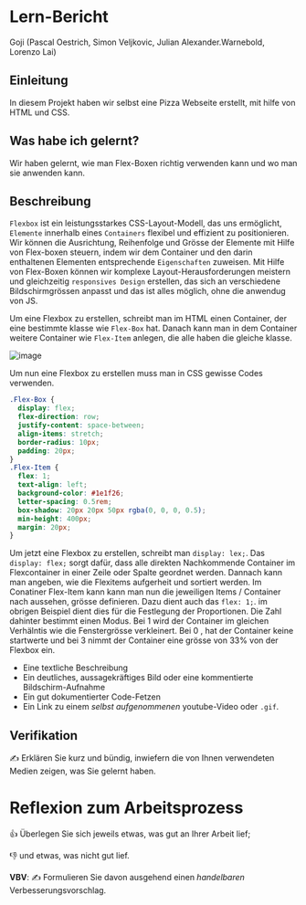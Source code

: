 # Lern-Bericht
Goji (Pascal Oestrich, Simon Veljkovic, Julian Alexander.Warnebold, Lorenzo Lai)

## Einleitung

In diesem Projekt haben wir selbst eine Pizza Webseite erstellt, mit hilfe von HTML und CSS.

## Was habe ich gelernt?

Wir haben gelernt, wie man Flex-Boxen richtig verwenden kann und wo man sie anwenden kann.

## Beschreibung

`Flexbox` ist ein leistungsstarkes CSS-Layout-Modell, das uns ermöglicht, `Elemente` innerhalb eines `Containers` flexibel und effizient zu positionieren. Wir können die Ausrichtung, Reihenfolge und Grösse der Elemente mit Hilfe von Flex-boxen steuern, indem wir dem Container und den darin enthaltenen Elementen entsprechende `Eigenschaften` zuweisen. Mit Hilfe von Flex-Boxen können wir komplexe Layout-Herausforderungen meistern und gleichzeitig `responsives Design` erstellen, das sich an verschiedene Bildschirmgrössen anpasst und das ist alles möglich, ohne die anwendug von JS.

Um eine Flexbox zu erstellen, schreibt man im HTML einen Container, der eine bestimmte klasse wie `Flex-Box` hat. Danach kann man in dem Container weitere Container wie `Flex-Item` anlegen, die alle haben die gleiche klasse.

![image](https://github.com/Loreytox/LA-1600/assets/110892258/42ab7e9f-3f79-406f-9a48-ede1479bda61)

Um nun eine Flexbox zu erstellen muss man in CSS gewisse Codes verwenden.
```CSS
.Flex-Box {
  display: flex;
  flex-direction: row;
  justify-content: space-between;
  align-items: stretch;
  border-radius: 10px;
  padding: 20px;
}
.Flex-Item {
  flex: 1;
  text-align: left;
  background-color: #1e1f26;
  letter-spacing: 0.5rem;
  box-shadow: 20px 20px 50px rgba(0, 0, 0, 0.5);
  min-height: 400px;
  margin: 20px;
}
```
Um jetzt eine Flexbox zu erstellen, schreibt man `display: lex;`. Das `display: flex;` sorgt dafür, dass alle direkten Nachkommende Container im Flexcontainer in einer Zeile oder Spalte geordnet werden. Dannach kann man angeben, wie die Flexitems aufgerheit und sortiert werden. Im Conatiner Flex-Item kann kann man nun die jeweiligen Items / Container nach aussehen, grösse definieren. Dazu dient auch das `flex: 1;`. im obrigen Beispiel dient dies für die Festlegung der Proportionen. Die Zahl dahinter bestimmt einen Modus. Bei 1 wird der Container im gleichen Verhälntis wie die Fenstergrösse verkleinert. Bei 0 , hat der Container keine startwerte und bei 3 nimmt der Container eine grösse von 33% von der Flexbox ein.

* Eine textliche Beschreibung
* Ein deutliches, aussagekräftiges Bild oder eine kommentierte Bildschirm-Aufnahme
* Ein gut dokumentierter Code-Fetzen
* Ein Link zu einem *selbst aufgenommenen* youtube-Video oder `.gif`.

## Verifikation

✍️ Erklären Sie kurz und bündig, inwiefern die von Ihnen verwendeten Medien zeigen, was Sie gelernt haben.

# Reflexion zum Arbeitsprozess

👍 Überlegen Sie sich jeweils etwas, was gut an Ihrer Arbeit lief; 

👎 und etwas, was nicht gut lief.

**VBV**: ✍️ Formulieren Sie davon ausgehend einen *handelbaren* Verbesserungsvorschlag.
